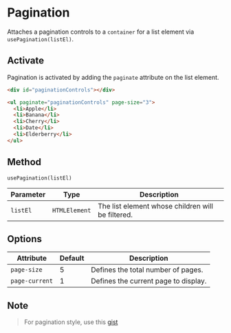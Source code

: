 # Pagination

Attaches a pagination controls to a `container` for a list element via `usePagination(listEl)`.

## Activate

Pagination is activated by adding the `paginate` attribute on the list element.

```html
<div id="paginationControls"></div>

<ul paginate="paginationControls" page-size="3">
  <li>Apple</li>
  <li>Banana</li>
  <li>Cherry</li>
  <li>Date</li>
  <li>Elderberry</li>
</ul>
```

## Method

`usePagination(listEl)`

| Parameter | Type          | Description                                       |
| --------- | ------------- | ------------------------------------------------- |
| `listEl`  | `HTMLElement` | The list element whose children will be filtered. |

## Options

| Attribute      | Default | Description                          |
| -------------- | ------- | ------------------------------------ |
| `page-size`    | 5       | Defines the total number of pages.   |
| `page-current` | 1       | Defines the current page to display. |

## Note

> For pagination style, use this [gist](https://gist.github.com/jimboquijano/936c4d063234db4f7699f0177d20e4f4)
